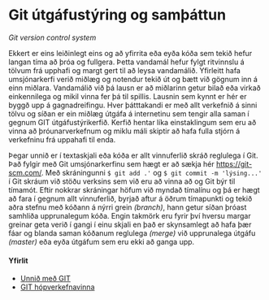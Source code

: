 # Git útgáfustýring og samþáttun
_Git version control system_

Ekkert er eins leiðinlegt eins og að yfirrita eða eyða kóða sem tekið hefur langan tíma að þróa og fullgera. Þetta vandamál hefur fylgt ritvinnslu á tölvum frá upphafi og margt gert til að leysa vandamálið. Yfirleitt hafa umsjónarkerfi verið miðlæg og notendur tekið út og bætt við gögnum inn á einn miðlara. Vandamálið við þá lausn er að miðlarinn getur bilað eða virkað einkennilega og mikil vinna fer þá til spillis.  Lausnin sem kynnt er hér er byggð upp á gagnadreifingu. Hver þátttakandi er með allt verkefnið á sinni tölvu og síðan er ein miðlæg útgáfa á internetinu sem tengir alla saman í gegnum GIT útgáfustýrikerfið. Kerfið hentar líka einstaklingum sem eru að vinna að þróunarverkefnum og miklu máli skiptir að hafa fulla stjórn á verkefninu frá uppahafi til enda.  

Þegar unnið er í textaskjali eða kóða er allt vinnuferlið skráð reglulega í Git. Það fylgir með Git umsjónarkerfinu sem hægt er að sækja hér https://git-scm.com/. Með skráningunni ``` $ git add .' ``` og ``` $ git commit -m 'lýsing...' ``` í Git skráum við stöðu verksins sem við eru að vinna að og Git býr til tímamót. Eftir nokkrar skráningar höfum við myndað tímalínu og þá er hægt að fara í gegnum allt vinnuferlið, byrjað aftur á öðrum tímapunkti og tekið aðra stefnu með kóðann á nýrri grein _(branch)_, hann getur síðan þróast samhliða upprunalegum kóða. Engin takmörk eru fyrir því hversu margar greinar geta verið í gangi í einu skjali en það er skynsamlegt að hafa þær fáar og blanda saman kóðanum reglulega _(merge)_ við upprunalega útgáfu _(master)_ eða eyða útgáfum sem eru ekki að ganga upp. 
#### Yfirlit
* [Unnið með GIT](Git.md)
* [GIT hópverkefnavinna](Hópverkefnavinna.md)